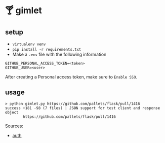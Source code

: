 # :cocktail: gimlet

## setup
- `virtualenv venv`
- `pip install -r requirements.txt`
- Make a `.env` file with the following information
```
GITHUB_PERSONAL_ACCESS_TOKEN=<token>
GITHUB_USER=<user>
```
After creating a Personal access token, make sure to `Enable SSO`.

## usage
```
> python gimlet.py https://github.com/pallets/flask/pull/1416
success +181 -98 (7 files) | JSON support for test client and response object
        https://github.com/pallets/flask/pull/1416     
```

Sources:
- [auth](https://developer.github.com/v3/auth/#via-oauth-tokens)
